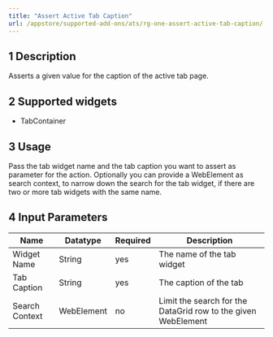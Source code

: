 ```yaml
---
title: "Assert Active Tab Caption"
url: /appstore/supported-add-ons/ats/rg-one-assert-active-tab-caption/
---
```


## 1 Description

Asserts a given value for the caption of the active tab page.

## 2 Supported widgets

* TabContainer

## 3 Usage

Pass the tab widget name and the tab caption  you want to assert as parameter for the action.
Optionally you can provide a WebElement as search context, to narrow down the search for the tab widget, if there are two or more tab widgets with the same name.

## 4 Input Parameters

Name | Datatype | Required | Description
--- | --- | --- | ---
Widget Name | String | yes | The name of the tab widget
Tab Caption | String | yes | The caption of the tab
Search Context | WebElement | no | Limit the search for the DataGrid row to the given WebElement
